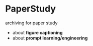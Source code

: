 # PaperStudy
archiving for paper study


- about **figure captioning**
- about **prompt learning/engineering**
